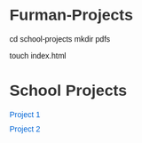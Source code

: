 # Furman-Projects

cd school-projects
mkdir pdfs

touch index.html

<!DOCTYPE html>
<html lang="en">
<head>
    <meta charset="UTF-8">
    <meta name="viewport" content="width=device-width, initial-scale=1.0">
    <title>School Projects</title>
    <style>
        body {
            font-family: Arial, sans-serif;
            margin: 20px;
        }
        h1 {
            color: #333;
        }
        .project-list {
            list-style-type: none;
            padding: 0;
        }
        .project-list li {
            margin: 10px 0;
        }
        .project-list a {
            text-decoration: none;
            color: #0366d6;
        }
        .project-list a:hover {
            text-decoration: underline;
        }
    </style>
</head>
<body>
    <h1>School Projects</h1>
    <ul class="project-list">
        <li><a href="pdfs/project1.pdf" target="_blank">Project 1</a></li>
        <li><a href="pdfs/project2.pdf" target="_blank">Project 2</a></li>
        <!-- Add more projects as needed -->
    </ul>
</body>
</html>
